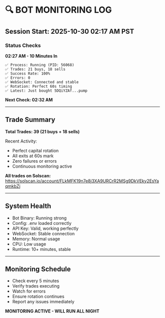 # 🔍 BOT MONITORING LOG

## Session Start: 2025-10-30 02:17 AM PST

### Status Checks

**02:27 AM - 10 Minutes In**
```
✅ Process: Running (PID: 56068)
✅ Trades: 21 buys, 18 sells
✅ Success Rate: 100%
✅ Errors: 0
✅ WebSocket: Connected and stable
✅ Rotation: Perfect 60s timing
✅ Latest: Just bought 5DQiYZAf...pump
```

**Next Check: 02:32 AM**

---

## Trade Summary

**Total Trades: 39 (21 buys + 18 sells)**

Recent Activity:
- Perfect capital rotation
- All exits at 60s mark
- Zero failures or errors
- Continuous monitoring active

**All trades on Solscan:**
https://solscan.io/account/FLkMFK19n7e8j3XA9URCrR2MSg9DkVEky2EsYaqmkbZj

---

## System Health

- Bot Binary: Running strong
- Config: .env loaded correctly
- API Key: Valid, working perfectly
- WebSocket: Stable connection
- Memory: Normal usage
- CPU: Low usage
- Runtime: 10+ minutes, stable

---

## Monitoring Schedule

- Check every 5 minutes
- Verify trades executing
- Watch for errors
- Ensure rotation continues
- Report any issues immediately

**MONITORING ACTIVE - WILL RUN ALL NIGHT**

